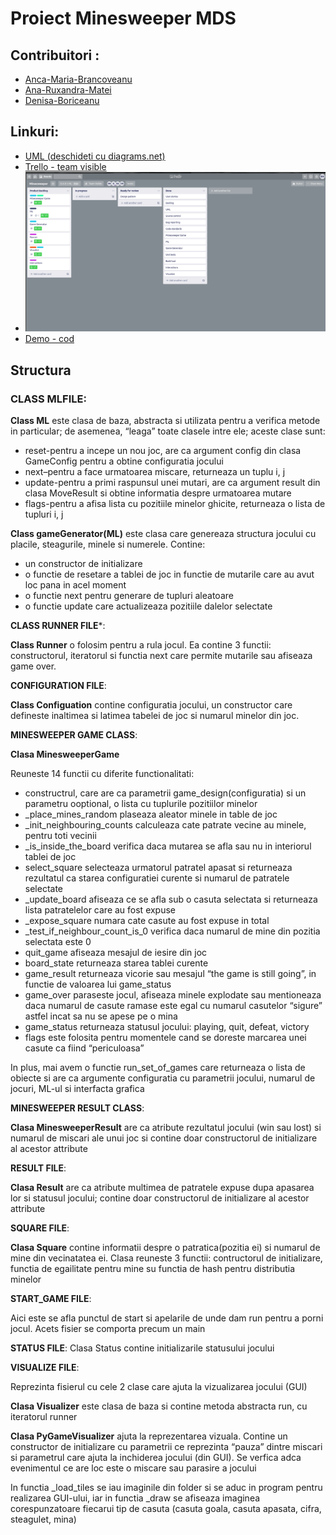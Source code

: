 # Proiect Minesweeper MDS

## Contribuitori : 
  + [Anca-Maria-Brancoveanu](https://github.com/bancamaria)
  + [Ana-Ruxandra-Matei](https://github.com/ruxandramatei)
  + [Denisa-Boriceanu](https://github.com/n0nia)

## Linkuri:
  + [UML (deschideti cu diagrams.net)](https://drive.google.com/file/d/1tz78jsfjRAXVEUx7ICe6omLNRm29Fsr5/view?usp=sharing)
  + [Trello - team visible](https://trello.com/b/DFLoWyPV/minesweeper)
  + ![Trello - image](./Trello.png)
  + [Demo - cod](https://youtu.be/q9y8JqHnG9g)
## Structura

### CLASS MLFILE:

**Class ML** este clasa de baza, abstracta si utilizata pentru a verifica metode in particular; de asemenea, “leaga” toate clasele intre ele; aceste clase sunt:
 
+ reset-pentru a incepe un nou joc, are ca argument config din clasa GameConfig pentru a obtine configuratia jocului
+ next–pentru a face urmatoarea miscare, returneaza un tuplu i, j 
+ update-pentru a primi raspunsul unei mutari, are ca argument result din clasa MoveResult si obtine informatia despre urmatoarea mutare
+ flags-pentru a afisa lista cu pozitiile minelor ghicite, returneaza o lista de tupluri i, j


**Class gameGenerator(ML)** este clasa care genereaza structura jocului cu placile, steagurile, minele si numerele. Contine:

+ un constructor de initializare
+ o functie de resetare a tablei de joc in functie de mutarile care au avut loc pana in acel moment
+ o functie next pentru generare de tupluri aleatoare
+ o functie update care actualizeaza pozitiile dalelor selectate

**CLASS RUNNER FILE***:


**Class Runner** o folosim pentru a rula jocul. Ea contine 3 functii: constructorul, iteratorul si functia next care permite mutarile sau afiseaza game over.

**CONFIGURATION FILE**:


**Class Configuation** contine configuratia jocului, un constructor care defineste inaltimea si latimea tabelei de joc si numarul minelor din joc.

**MINESWEEPER GAME CLASS**:


**Clasa MinesweeperGame** 

Reuneste 14 functii cu diferite functionalitati:

+ constructrul, care are ca parametrii game_design(configuratia) si un parametru ooptional, o lista cu tuplurile pozitiilor minelor
+ _place_mines_random plaseaza aleator minele in table de joc
+ _init_neighbouring_counts calculeaza cate patrate vecine au minele, pentru toti vecinii
+ _is_inside_the_board verifica daca mutarea se afla sau nu in interiorul tablei de joc
+ select_square selecteaza urmatorul patratel apasat si returneaza rezultatul ca starea configuratiei curente si numarul de patratele selectate
+ _update_board afiseaza ce se afla sub o casuta selectata si returneaza lista patratelelor care au fost expuse
+ _expose_square numara cate casute au fost expuse in total
+ _test_if_neighbour_count_is_0 verifica daca numarul de mine din pozitia selectata este 0
+ quit_game afiseaza mesajul de iesire din joc
+ board_state returneaza starea tablei curente
+ game_result returneaza vicorie sau mesajul “the game is still going”, in functie de valoarea lui game_status
+ game_over paraseste jocul, afiseaza minele explodate sau mentioneaza daca numarul de casute ramase este egal cu numarul casutelor “sigure” astfel incat sa nu se apese pe o mina
+ game_status returneaza statusul jocului: playing, quit, defeat, victory
+ flags este folosita pentru momentele cand se doreste marcarea unei casute ca fiind “periculoasa”

In plus, mai avem o functie run_set_of_games care returneaza o lista de obiecte si are ca argumente configuratia cu parametrii jocului, numarul de jocuri, ML-ul si interfacta grafica

**MINESWEEPER RESULT CLASS**:


**Clasa MinesweeperResult** are ca atribute rezultatul jocului (win sau lost) si numarul de miscari ale unui joc si contine doar constructorul de initializare al acestor attribute

**RESULT FILE**:


**Clasa Result** are ca atribute multimea de patratele expuse dupa apasarea lor si statusul jocului; contine doar constructorul de initializare al acestor attribute

**SQUARE FILE**:


**Clasa Square** contine informatii despre o patratica(pozitia ei) si numarul de mine din vecinatatea ei. Clasa reuneste 3 functii: contructorul de initializare, functia de egailitate pentru mine su functia de hash pentru distributia minelor

**START_GAME FILE**:


Aici este se afla punctul de start si apelarile de unde dam run pentru a porni jocul. Acets fisier se comporta precum un main

**STATUS FILE**:
Clasa Status contine initializarile statusului jocului

**VISUALIZE FILE**:


Reprezinta fisierul cu cele 2 clase care ajuta la vizualizarea jocului (GUI)

**Clasa Visualizer** este clasa de baza si contine metoda abstracta run, cu iteratorul runner

**Clasa PyGameVisualizer** ajuta la reprezentarea vizuala. Contine un constructor de initializare cu parametrii ce reprezinta “pauza” dintre miscari si parametrul care ajuta la inchiderea jocului (din GUI). Se verfica adca evenimentul ce are loc este o miscare sau parasire a jocului

In functia _load_tiles se iau imaginile din folder si se aduc in program pentru realizarea GUI-ului, iar in functia _draw se afiseaza imaginea corespunzatoare fiecarui tip de casuta (casuta goala, casuta apasata, cifra, steagulet, mina)
